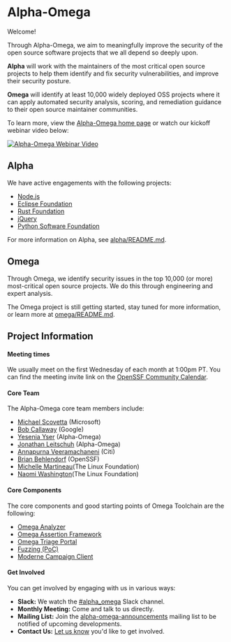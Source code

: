 # Alpha-Omega

Welcome!

Through Alpha-Omega, we aim to meaningfully improve the security of the open source software
projects that we all depend so deeply upon.

**Alpha** will work with the maintainers of the most critical open source projects to help them
identify and fix security vulnerabilities, and improve their security posture.

**Omega** will identify at least 10,000 widely deployed OSS projects where it can apply automated
security analysis, scoring, and remediation guidance to their open source maintainer communities.

To learn more, view the [Alpha-Omega home page](https://openssf.org/community/alpha-omega/) or
watch our kickoff webinar video below:

[![Alpha-Omega Webinar Video](https://img.youtube.com/vi/dRrFDylU7kg/0.jpg)](https://www.youtube.com/watch?v=dRrFDylU7kg)

## Alpha

We have active engagements with the following projects:

* [Node.js](/alpha/engagements/2022/node.js)
* [Eclipse Foundation](/alpha/engagements/2022/eclipse)
* [Rust Foundation](/alpha/engagements/2022/rust)
* [jQuery](/alpha/engagements/2022/jquery)
* [Python Software Foundation](/alpha/engagements/2023/psf)

For more information on Alpha, see [alpha/README.md](alpha/README.md).

## Omega

Through Omega, we identify security issues in the top 10,000 (or more) most-critical open source
projects. We do this through engineering and expert analysis.

The Omega project is still getting started, stay tuned for more information, or learn more
at [omega/README.md](omega/README.md).

## Project Information

#### Meeting times

We usually meet on the first Wednesday of each month at 1:00pm PT. You can find the meeting
invite link on the [OpenSSF Community Calendar](https://calendar.google.com/calendar?cid=czYzdm9lZmhwNWk5cGZsdGI1cTY3bmdwZXNAZ3JvdXAuY2FsZW5kYXIuZ29vZ2xlLmNvbQ).

#### Core Team

The Alpha-Omega core team members include:

* [Michael Scovetta](https://linkedin.com/in/scovetta) (Microsoft)
* [Bob Callaway](https://www.linkedin.com/in/bobcallaway) (Google)
* [Yesenia Yser](https://www.linkedin.com/in/yser/) (Alpha-Omega)
* [Jonathan Leitschuh](https://www.linkedin.com/in/jonathan-leitschuh-94553661/) (Alpha-Omega)
* [Annapurna Veeramachaneni](https://www.linkedin.com/in/annapurna-veeramachaneni-2907a615b/) (Citi)
* [Brian Behlendorf](https://www.linkedin.com/in/brianbehlendorf) (OpenSSF)
* [Michelle Martineau](https://www.linkedin.com/in/michelle-martineau/)(The Linux Foundation)
* [Naomi Washington](https://www.linkedin.com/in/naomiwashington/)(The Linux Foundation)

#### Core Components

The core components and good starting points of Omega Toolchain are the following:

* [Omega Analyzer](/omega/analyzer)
* [Omega Assertion Framework](/omega/oaf)
* [Omega Triage Portal](https://github.com/ossf/omega-triage-portal)
* [Fuzzing (PoC)](/omega/fuzzing)
* [Moderne Campaign Client](https://github.com/ossf/omega-moderne-client)


#### Get Involved

You can get involved by engaging with us in various ways:

* **Slack:** We watch the [#alpha_omega](https://openssf.slack.com/archives/C02LUUWQZNK) Slack channel.
* **Monthly Meeting:** Come and talk to us directly.
* **Mailing List:** Join the [alpha-omega-announcements](https://lists.openssf.org/g/alpha-omega-announcements) mailing list to be notified of upcoming developments.
* **Contact Us:** [Let us know](https://docs.google.com/forms/d/e/1FAIpQLSdIxDf1onzE66a5yrSedNkxWu_wr7xmZEsQl9lpHnSbzQBvJw/viewform) you'd like to get involved.

